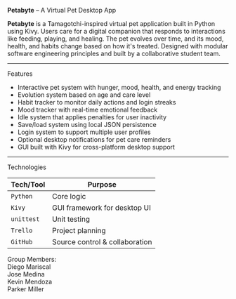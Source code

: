 **Petabyte** – A Virtual Pet Desktop App

**Petabyte** is a Tamagotchi-inspired virtual pet application built in Python using Kivy. Users care for a digital companion that responds to interactions like feeding, playing, and healing. The pet evolves over time, and its mood, health, and habits change based on how it's treated. Designed with modular software engineering principles and built by a collaborative student team.

---

Features

- Interactive pet system with hunger, mood, health, and energy tracking
- Evolution system based on age and care level
- Habit tracker to monitor daily actions and login streaks
- Mood tracker with real-time emotional feedback
- Idle system that applies penalties for user inactivity
- Save/load system using local JSON persistence
- Login system to support multiple user profiles
- Optional desktop notifications for pet care reminders
- GUI built with Kivy for cross-platform desktop support

---

Technologies

| Tech/Tool    | Purpose                        |
|--------------|--------------------------------|
| `Python`     | Core logic                     |
| `Kivy`       | GUI framework for desktop UI   |
| `unittest`   | Unit testing                   |
| `Trello`     | Project planning               |
| `GitHub`     | Source control & collaboration |


Group Members:  
Diego Mariscal  
Jose Medina  
Kevin Mendoza  
Parker Miller  
